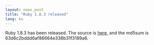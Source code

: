 ```yaml
---
layout: news_post
title: "Ruby 1.8.3 released"
lang: ko
---
```


Ruby 1.8.3 has been released. The source is [here][1], and the md5sum is
63d6c2bddd6af86664e338b31f3189a6.



[1]: ftp://ftp.ruby-lang.org/pub/ruby/ruby-1.8.3.tar.gz 
